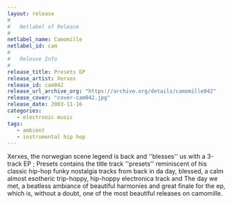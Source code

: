 ```yaml
---
layout: release
#
#   Netlabel of Release
#
netlabel_name: Camomille
netlabel_id: cam
#
#   Release Info
#
release_title: Presets EP
release_artist: Xerxes
release_id: cam042
release_url_archive_org: "https://archive.org/details/camomille042"
release_cover: "cover-cam042.jpg"
release_date: 2003-11-16
categories:
   - electronic music
tags:
   - ambient
   - instrumental hip hop
---
```

Xerxes, the norwegian scene legend is back and ''blesses'' us with a 3-track EP ; Presets contains the title track ''presets'' reminiscent of his classic hip-hop funky nostalgia tracks from back in da day, blessed, a calm almost esotheric trip-hoppy, hip-hoppy electronica track and The day we met, a beatless ambiance of beautiful harmonies and great finale for the ep, which is, without a doubt, one of the most beautiful releases on camomille.
